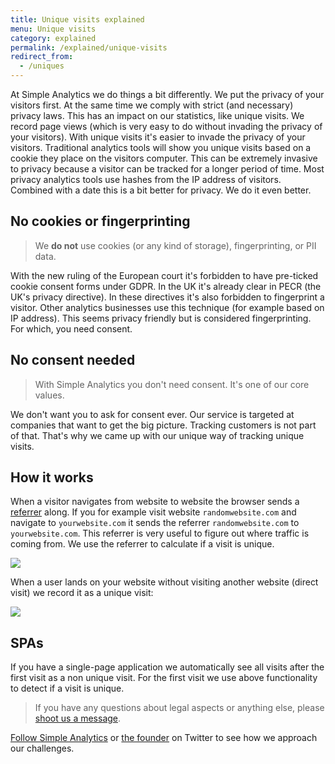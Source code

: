```yaml
---
title: Unique visits explained
menu: Unique visits
category: explained
permalink: /explained/unique-visits
redirect_from:
  - /uniques
---
```


At Simple Analytics we do things a bit differently. We put the privacy of your visitors first. At the same time we comply with strict (and necessary) privacy laws. This has an impact on our statistics, like unique visits. We record page views (which is very easy to do without invading the privacy of your visitors). With unique visits it's easier to invade the privacy of your visitors. Traditional analytics tools will show you unique visits based on a cookie they place on the visitors computer. This can be extremely invasive to privacy because a visitor can be tracked for a longer period of time. Most privacy analytics tools use hashes from the IP address of visitors. Combined with a date this is a bit better for privacy. We do it even better.

## No cookies or fingerprinting

> We **do not** use cookies (or any kind of storage), fingerprinting, or PII data.

With the new ruling of the European court it's forbidden to have pre-ticked cookie consent forms under GDPR. In the UK it's already clear in PECR (the UK's privacy directive). In these directives it's also forbidden to fingerprint a visitor. Other analytics businesses use this technique (for example based on IP address). This seems privacy friendly but is considered fingerprinting. For which, you need consent.

## No consent needed

> With Simple Analytics you don't need consent. It's one of our core values.

We don't want you to ask for consent ever. Our service is targeted at companies that want to get the big picture. Tracking customers is not part of that. That's why we came up with our unique way of tracking unique visits.

## How it works

When a visitor navigates from website to website the browser sends a [referrer](https://en.wikipedia.org/wiki/HTTP_referer) along. If you for example visit website `randomwebsite.com` and navigate to `yourwebsite.com` it sends the referrer `randomwebsite.com` to `yourwebsite.com`. This referrer is very useful to figure out where traffic is coming from. We use the referrer to calculate if a visit is unique.

![](/images/referrer-visit.jpg)

When a user lands on your website without visiting another website (direct visit) we record it as a unique visit:

![](/images/direct-visit.jpg)

## SPAs

If you have a single-page application we automatically see all visits after the first visit as a non unique visit. For the first visit we use above functionality to detect if a visit is unique.

> If you have any questions about legal aspects or anything else, please [shoot us a message](https://simpleanalytics.com/contact).

[Follow Simple Analytics](https://twitter.com/SimpleAnalytic) or [the founder](https://twitter.com/adriaanvrossum) on Twitter to see how we approach our challenges.
